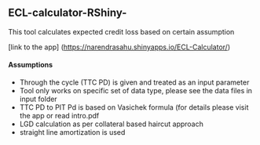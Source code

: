 ## ECL-calculator-RShiny-
This tool calculates expected credit loss based on certain assumption

[link to the app] (https://narendrasahu.shinyapps.io/ECL-Calculator/)

#### Assumptions
- Through the cycle (TTC PD) is given and treated as an input parameter
- Tool only works on specific set of data type, please see the data files in input folder
- TTC PD to PIT Pd is based on Vasichek formula (for details please visit the app or read intro.pdf
- LGD calculation as per collateral based haircut approach
- straight line amortization is used
